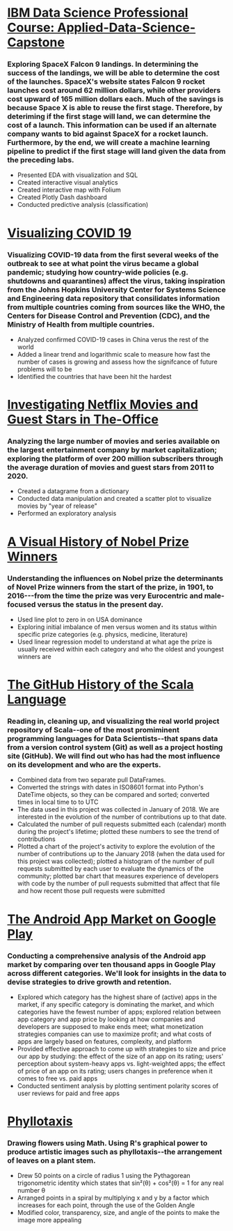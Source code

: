 # [IBM Data Science Professional Course: Applied-Data-Science-Capstone](https://github.com/t-mapa/Applied-Data-Science-Capstone)

### Exploring SpaceX Falcon 9 landings. In determining the success of the landings, we will be able to determine the cost of the launches. SpaceX's website states Falcon 9 rocket launches cost around 62 million dollars, while other providers cost upward of 165 million dollars each. Much of the savings is because Space X is able to reuse the first stage. Therefore, by deteriming if the first stage will land, we can determine the cost of a launch. This information can be used if an alternate company wants to bid against SpaceX for a rocket launch. Furthermore, by the end, we will create a machine learning pipeline to predict if the first stage will land given the data from the preceding labs.

- Presented EDA with visualization and SQL
- Created interactive visual analytics
- Created interactive map with Folium
- Created Plotly Dash dashboard
- Conducted predictive analysis (classification)

# [Visualizing COVID 19](https://github.com/t-mapa/Visualizing-COVID-19)

### Visualizing COVID-19 data from the first several weeks of the outbreak to see at what point the virus became a global pandemic; studying how country-wide policies (e.g. shutdowns and quarantines) affect the virus, taking inspiration from the Johns Hopkins University Center for Systems Science and Engineering data repository that consilidates information from multiple countries coming from sources like the WHO, the Centers for Disease Control and Prevention (CDC), and the Ministry of Health from multiple countries.

- Analyzed confirmed COVID-19 cases in China verus the rest of the world
- Added a linear trend and logarithmic scale to measure how fast the number of cases is growing and assess how the signifcance of future problems will to be
- Identified the countries that have been hit the hardest

# [Investigating Netflix Movies and Guest Stars in The-Office](https://github.com/t-mapa/Investigating-Netflix-Movies-and-Guest-Stars-in-The-Office)

### Analyzing the large number of movies and series available on the largest entertainment company by market capitalization; exploring the platform of over 200 million subscribers through the average duration of movies and guest stars from  2011 to 2020.

- Created a datagrame from a dictionary
- Conducted data manipulation and created a scatter plot to visualize movies by "year of release"
- Performed an exploratory analysis

# [A Visual History of Nobel Prize Winners](https://github.com/t-mapa/A-Visual-History-of-Nobel-Prize-Winners)

### Understanding the influences on Nobel prize the determinants of Novel Prize winners from the start of the prize, in 1901, to 2016---from the time the prize was very Eurocentric and male-focused versus the status in the present day.

- Used line plot to zero in on USA dominance
- Exploring initial imbalance of men versus women and its status within specific prize categories (e.g. physics, medicine, literature)
- Used linear regression model to understand at what age the prize is usually received within each category and who the oldest and youngest winners are

# [The GitHub History of the Scala Language](https://github.com/t-mapa/The-GitHub-History-of-the-Scala-Language)

### Reading in, cleaning up, and visualizing the real world project repository of Scala--one of the most promiminent programming languages for Data Scientists--that spans data from a version control system (Git) as well as a project hosting site (GitHub). We will find out who has had the most influence on its development and who are the experts.

- Combined data from two separate pull DataFrames.
- Converted the strings with dates in ISO8601 format into Python's DateTime objects, so they can be compared and sorted; converted times in local time to to UTC
- The data used in this project was collected in January of 2018. We are interested in the evolution of the number of contributions up to that date.
- Calculated the number of pull requests submitted each (calendar) month during the project's lifetime; plotted these numbers to see the trend of contributions
- Plotted a chart of the project's activity to explore the evolution of the number of contributions up to the January 2018 (when the data used for this project was collected); plotted a histogram of the number of pull requests submitted by each user to evaluate the dynamics of the community; plotted bar chart that measures experience of developers with code by the number of pull requests submitted that affect that file and how recent those pull requests were submitted

# [The Android App Market on Google Play](https://github.com/t-mapa/The-Android-App-Market-on-Google-Play)

### Conducting a comprehensive analysis of the Android app market by comparing over ten thousand apps in Google Play across different categories. We'll look for insights in the data to devise strategies to drive growth and retention.

- Explored which category has the highest share of (active) apps in the market, if any specific category is dominating the market, and which categories have the fewest number of apps; explored relation between app category and app price by looking at how companies and developers are supposed to make ends meet; what monetization strategies companies can use to maximize profit; and what costs of apps are largely based on features, complexity, and platform
- Provided effective approach to come up with strategies to size and price our app by studying: the effect of the size of an app on its rating; users' perception about system-heavy apps vs. light-weighted apps; the effect of price of an app on its rating; users changes in preference when it comes to free vs. paid apps
- Conducted sentiment analysis by plotting sentiment polarity scores of user reviews for paid and free apps

# [Phyllotaxis](https://github.com/t-mapa/Phyllotaxis)

### Drawing flowers using Math. Using R's graphical power to produce artistic images such as phyllotaxis--the arrangement of leaves on a plant stem.

- Drew 50 points on a circle of radius 1 using the Pythagorean trigonometric identity which states that sin²(θ) + cos²(θ) = 1 for any real number θ
- Arranged points in a spiral by multiplying x and y by a factor which increases for each point, through the use of the Golden Angle
- Modified color, transparency, size, and angle of the points to make the image more appealing
